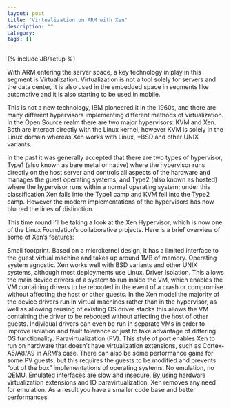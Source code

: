 ```yaml
---
layout: post
title: "Virtualization on ARM with Xen"
description: ""
category: 
tags: []
---
```

{% include JB/setup %}


With ARM entering the server space, a key technology in play in this segment is Virtualization. Virtualization is not a tool solely for servers and the data center, it is also used in the embedded space in segments like automotive and it is also starting to be used in mobile.

This is not a new technology, IBM pioneered it in the 1960s, and there are many different hypervisors implementing different methods of virtualization. In the Open Source realm there are two major hypervisors: KVM and Xen. Both are interact directly with the Linux kernel, however KVM is solely in the Linux domain whereas Xen works with Linux, *BSD and other UNIX variants.

In the past it was generally accepted that there are two types of hypervisor, Type1 (also known as bare metal or native) where the hypervisor runs directly on the host server and controls all aspects of the hardware and manages the guest operating systems, and Type2 (also known as hosted) where the hypervisor runs within a normal operating system; under this classification Xen falls into the Type1 camp and KVM fell into the Type2 camp. However the modern implementations of the hypervisors has now blurred the lines of distinction.

This time round I’ll be taking a look at the Xen Hypervisor, which is now one of the Linux Foundation’s collaborative projects. Here is a brief overview of some of Xen’s features:

Small footprint. Based on a microkernel design, it has a limited interface to the guest virtual machine and takes up around 1MB of memory.
Operating system agnostic. Xen works well with BSD variants and other UNIX systems, although most deployments use Linux.
Driver Isolation. This allows the main device drivers of a system to run inside the VM, which enables the VM containing drivers to be rebooted in the event of a crash or compromise without affecting the host or other guests. In the Xen model the majority of the device drivers run in virtual machines rather than in the hypervisor, as well as allowing reusing of existing OS driver stacks this allows the VM containing the driver to be rebooted without affecting the host of other guests. Individual drivers can even be run in separate VMs in order to improve isolation and fault tolerance or just to take advantage of differing OS functionality.
Paravirtualization (PV). This style of port enables Xen to run on hardware that doesn’t have virtualization extensions, such as Cortex-A5/A8/A9 in ARM’s case.  There can also be some performance gains for some PV guests, but this requires the guests to be modified and prevents “out of the box” implementations of operating systems.
No emulation, no QEMU. Emulated interfaces are slow and insecure. By using hardware virtualization extensions and IO paravirtualization, Xen removes any need for emulation. As a result you have a smaller code base and better performances